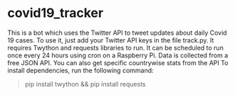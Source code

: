 # covid19_tracker
This is a bot which uses the Twitter API to tweet updates about daily Covid 19 cases.
To use it, just add your Twitter API keys in the file track.py.
It requires Twython and requests libraries to run.
It can be scheduled to run once every 24 hours using cron on a Raspberry Pi.
Data is collected from a free JSON API. You can also get specific countrywise stats from the API
To install dependencies, run the following command:
>pip install twython && pip install requests
